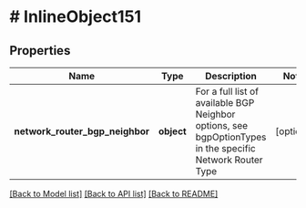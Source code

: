 # # InlineObject151

## Properties

Name | Type | Description | Notes
------------ | ------------- | ------------- | -------------
**network_router_bgp_neighbor** | **object** | For a full list of available BGP Neighbor options, see bgpOptionTypes in the specific Network Router Type | [optional]

[[Back to Model list]](../../README.md#models) [[Back to API list]](../../README.md#endpoints) [[Back to README]](../../README.md)
